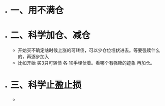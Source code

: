 - # 一、用不满仓
- # 二、科学加仓、减仓
	- 开始买不确定啥时候上涨的可转债，可以少仓位埋伏进去。等要强赎什么的，再逐步加入
	- 比如开始 买3只可转债   各 10手埋伏着。看哪个有强赎的迹象 再加仓。
- # 三、科学止盈止损
	-